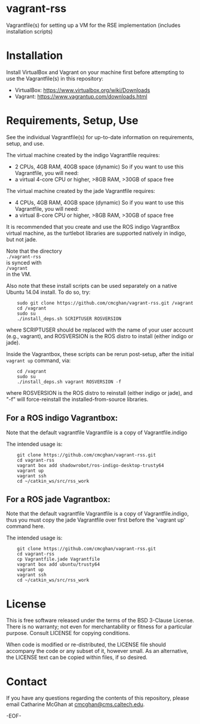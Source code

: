 # vagrant-rss
Vagrantfile(s) for setting up a VM for the RSE implementation (includes installation scripts)

Installation
============

Install VirtualBox and Vagrant on your machine first before attempting to use the Vagrantfile(s) in this repository:
* VirtualBox: https://www.virtualbox.org/wiki/Downloads
* Vagrant: https://www.vagrantup.com/downloads.html

Requirements, Setup, Use
========================

See the individual Vagrantfile(s) for up-to-date information on requirements, setup, and use.

The virtual machine created by the indigo Vagrantfile requires:
* 2 CPUs, 4GB RAM, 40GB space (dynamic)
So if you want to use this Vagrantfile, you will need:
* a virtual 4-core CPU or higher, >8GB RAM, >30GB of space free

The virtual machine created by the jade Vagrantfile requires:
* 4 CPUs, 4GB RAM, 40GB space (dynamic)
So if you want to use this Vagrantfile, you will need:
* a virtual 8-core CPU or higher, >8GB RAM, >30GB of space free

It is recommended that you create and use the ROS indigo VagrantBox virtual machine, as the turtlebot libraries are supported natively in indigo, but not jade.

Note that the directory  
    `./vagrant-rss`  
is synced with  
    `/vagrant`  
in the VM.

Also note that these install scripts can be used separately on a native Ubuntu 14.04 install. To do so, try:
```
    sudo git clone https://github.com/cmcghan/vagrant-rss.git /vagrant
    cd /vagrant
    sudo su
    ./install_deps.sh SCRIPTUSER ROSVERSION
```
where SCRIPTUSER should be replaced with the name of your user account (e.g., vagrant), and ROSVERSION is the ROS distro to install (either indigo or jade).

Inside the Vagrantbox, these scripts can be rerun post-setup, after the initial `vagrant up` command, via:
```
    cd /vagrant
    sudo su
    ./install_deps.sh vagrant ROSVERSION -f
```
where ROSVERSION is the ROS distro to reinstall (either indigo or jade), and "-f" will force-reinstall the installed-from-source libraries.

For a ROS indigo Vagrantbox:
----------------------------

Note that the default vagrantfile Vagrantfile is a copy of Vagrantfile.indigo

The intended usage is:
```
    git clone https://github.com/cmcghan/vagrant-rss.git
    cd vagrant-rss
    vagrant box add shadowrobot/ros-indigo-desktop-trusty64
    vagrant up
    vagrant ssh
    cd ~/catkin_ws/src/rss_work
```

For a ROS jade Vagrantbox:
--------------------------

Note that the default vagrantfile Vagrantfile is a copy of Vagrantfile.indigo, thus you must copy the jade Vagrantfile over first before the 'vagrant up' command here.

The intended usage is:
```
    git clone https://github.com/cmcghan/vagrant-rss.git
    cd vagrant-rss
    cp Vagrantfile.jade Vagrantfile
    vagrant box add ubuntu/trusty64
    vagrant up
    vagrant ssh
    cd ~/catkin_ws/src/rss_work
```

License
=======

This is free software released under the terms of the BSD 3-Clause License. There is no warranty; not even for merchantability or fitness for a particular purpose. Consult LICENSE for copying conditions.

When code is modified or re-distributed, the LICENSE file should accompany the code or any subset of it, however small. As an alternative, the LICENSE text can be copied within files, if so desired.

Contact
=======

If you have any questions regarding the contents of this repository, please email Catharine McGhan at <cmcghan@cms.caltech.edu>.

-EOF-
